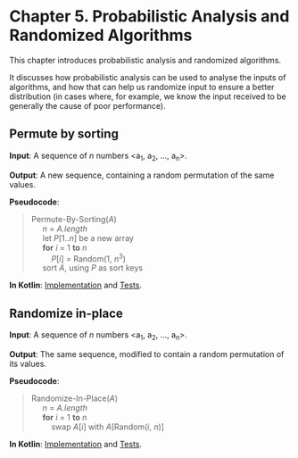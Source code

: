 Chapter 5. Probabilistic Analysis and Randomized Algorithms
===========================================================

This chapter introduces probabilistic analysis and randomized algorithms.

It discusses how probabilistic analysis can be used to analyse the inputs of algorithms, and how that can help us randomize input to ensure a better distribution (in cases where, for example, we know the input received to be generally the cause of poor performance).

## Permute by sorting

**Input**: A sequence of _n_ numbers \<a<sub>1</sub>, a<sub>2</sub>, ..., a<sub>n</sub>\>.

**Output**: A new sequence, containing a random permutation of the same values.

**Pseudocode**:
>Permute-By-Sorting(_A_)  
&nbsp;&nbsp;&nbsp;&nbsp;    _n_ = _A.length_  
&nbsp;&nbsp;&nbsp;&nbsp;    let _P_\[1.._n_] be a new array  
&nbsp;&nbsp;&nbsp;&nbsp;    **for** _i_ = 1 **to** _n_  
&nbsp;&nbsp;&nbsp;&nbsp;&nbsp;&nbsp;&nbsp;&nbsp;        _P_\[_i_] = Random(1, _n_<sup>3</sup>)  
&nbsp;&nbsp;&nbsp;&nbsp;    sort _A_, using _P_ as sort keys  
    
**In Kotlin**: [Implementation](../src/main/kotlin/chapter05/PermuteBySorting.kt) and [Tests](../src/test/kotlin/chapter05/PermuteBySortingTest.kt).


## Randomize in-place

**Input**: A sequence of _n_ numbers \<a<sub>1</sub>, a<sub>2</sub>, ..., a<sub>n</sub>\>.

**Output**: The same sequence, modified to contain a random permutation of its values.

**Pseudocode**:
>Randomize-In-Place(_A_)  
&nbsp;&nbsp;&nbsp;&nbsp;    _n_ = _A.length_  
&nbsp;&nbsp;&nbsp;&nbsp;    **for** _i_ = 1 **to** _n_  
&nbsp;&nbsp;&nbsp;&nbsp;&nbsp;&nbsp;&nbsp;&nbsp;        swap _A_\[_i_] with _A_\[Random(_i_, _n_)]  

**In Kotlin**: [Implementation](../src/main/kotlin/chapter05/RandomizeInPlace.kt) and [Tests](../src/test/kotlin/chapter05/RandomizeInPlaceTest.kt).
